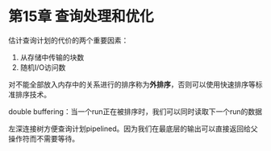 # 第15章 查询处理和优化

估计查询计划的代价的两个重要因素：

1. 从存储中传输的块数
2. 随机I/O访问数



对不能全部放入内存中的关系进行的排序称为**外排序**，否则可以使用快速排序等标准排序技术。

double buffering：当一个run正在被排序时，我们可以同时读取下一个run的数据

左深连接树方便查询计划pipelined。因为我们在最底层的输出可以直接返回给父操作符而不需要等待。
